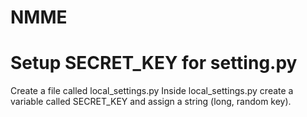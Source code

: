 # NMME

# Setup SECRET_KEY for setting.py
Create a file called local_settings.py
Inside local_settings.py create a variable called SECRET_KEY and assign a string (long, random key).
